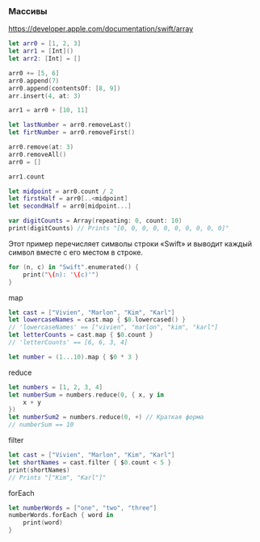 ### Массивы

https://developer.apple.com/documentation/swift/array

```swift
let arr0 = [1, 2, 3]
let arr1 = [Int]()
let arr2: [Int] = []

arr0 += [5, 6]
arr0.append(7)
arr0.append(contentsOf: [8, 9])
arr.insert(4, at: 3)

arr1 = arr0 + [10, 11]

let lastNumber = arr0.removeLast()
let firtNumber = arr0.removeFirst()

arr0.remove(at: 3)
arr0.removeAll()
arr0 = []

arr1.count

let midpoint = arr0.count / 2
let firstHalf = arr0[..<midpoint]
let secondHalf = arr0[midpoint...]

var digitCounts = Array(repeating: 0, count: 10)
print(digitCounts) // Prints "[0, 0, 0, 0, 0, 0, 0, 0, 0, 0]"
```



Этот пример перечисляет символы строки «Swift» и выводит каждый символ вместе с его местом в строке.

```swift
for (n, c) in "Swift".enumerated() {
    print("\(n): '\(c)'")
}
```



map

```swift
let cast = ["Vivien", "Marlon", "Kim", "Karl"]
let lowercaseNames = cast.map { $0.lowercased() }
// 'lowercaseNames' == ["vivien", "marlon", "kim", "karl"]
let letterCounts = cast.map { $0.count }
// 'letterCounts' == [6, 6, 3, 4]

let number = (1...10).map { $0 * 3 }
```



reduce

```swift
let numbers = [1, 2, 3, 4]
let numberSum = numbers.reduce(0, { x, y in
    x + y
})
let numberSum2 = numbers.reduce(0, +) // Краткая форма
// numberSum == 10
```



filter

```swift
let cast = ["Vivien", "Marlon", "Kim", "Karl"]
let shortNames = cast.filter { $0.count < 5 }
print(shortNames)
// Prints "["Kim", "Karl"]"
```



forEach

```swift
let numberWords = ["one", "two", "three"]
numberWords.forEach { word in
    print(word)
}
```

